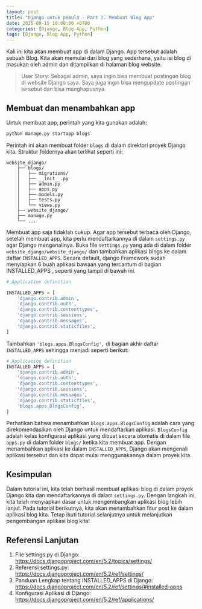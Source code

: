 ```yaml
---
layout: post
title: "Django untuk pemula - Part 2. Membuat Blog App"
date: 2025-09-15 10:00:00 +0700
categories: [Django, Blog App, Python]
tags: [Django, Blog App, Python]
---
```


Kali ini kita akan membuat app di dalam Django. App tersebut adalah sebuah Blog. Kita akan memulai dari blog yang sederhana, yaitu isi blog di masukan oleh admin dan ditampilkan di halaman blog website.

> User Story: Sebagai admin, saya ingin bisa membuat postingan blog di website Django saya. Saya juga ingin bisa mengupdate postingan tersebut dan bisa menghapusnya.

## Membuat dan menambahkan app
Untuk membuat app, perintah yang kita gunakan adalah:
```bash
python manage.py startapp blogs
```
Perintah ini akan membuat folder `blogs` di dalam direktori proyek Django kita. Struktur foldernya akan terlihat seperti ini:
```
website_django/
    ├── blogs/
    │   ├── migrations/
    │   ├── __init__.py
    │   ├── admin.py
    │   ├── apps.py
    │   ├── models.py
    │   ├── tests.py
    │   └── views.py
    ├── website_django/
    ├── manage.py
    └── ...
```
Membuat app saja tidaklah cukup. Agar app tersebut terbaca oleh Django, setelah membuat app, kita perlu mendaftarkannya di dalam `settings.py` agar Django mengenalinya. Buka file `settings.py` yang ada di dalam folder `website_django/website_django/` dan tambahkan aplikasi blogs ke dalam daftar `INSTALLED_APPS`.
Secara default, django Framework sudah menyiapkan 6 buah aplikasi bawaan yang tercantum di bagian INSTALLED_APPS , seperti yang tampil di bawah ini.
```python
# Application definition

INSTALLED_APPS = [
    'django.contrib.admin',
    'django.contrib.auth',
    'django.contrib.contenttypes',
    'django.contrib.sessions',
    'django.contrib.messages',
    'django.contrib.staticfiles',
]
```
Tambahkan `'blogs.apps.BlogsConfig',` di bagian akhir daftar `INSTALLED_APPS` sehingga menjadi seperti berikut:
```python
# Application definition
INSTALLED_APPS = [
    'django.contrib.admin',
    'django.contrib.auth',
    'django.contrib.contenttypes',
    'django.contrib.sessions',
    'django.contrib.messages',
    'django.contrib.staticfiles',
    'blogs.apps.BlogsConfig',
]
```
Perhatikan bahwa menambahkan `blogs.apps.BlogsConfig` adalah cara yang direkomendasikan oleh Django untuk mendaftarkan aplikasi. `BlogsConfig` adalah kelas konfigurasi aplikasi yang dibuat secara otomatis di dalam file `apps.py` di dalam folder `blogs/` ketika kita membuat app. Dengan menambahkan aplikasi ke dalam `INSTALLED_APPS`, Django akan mengenali aplikasi tersebut dan kita dapat mulai menggunakannya dalam proyek kita.
## Kesimpulan
Dalam tutorial ini, kita telah berhasil membuat aplikasi blog di dalam proyek Django kita dan mendaftarkannya di dalam `settings.py`. Dengan langkah ini, kita telah menyiapkan dasar untuk mengembangkan aplikasi blog lebih lanjut. Pada tutorial berikutnya, kita akan menambahkan fitur post ke dalam aplikasi blog kita. Tetap ikuti tutorial selanjutnya untuk melanjutkan pengembangan aplikasi blog kita!
## Referensi Lanjutan
1. File settings.py di Django: https://docs.djangoproject.com/en/5.2/topics/settings/
2. Referensi settings.py: https://docs.djangoproject.com/en/5.2/ref/settings/
3. Panduan Lengkap tentang INSTALLED_APPS di Django: https://docs.djangoproject.com/en/5.2/ref/settings/#installed-apps
4. Konfigurasi Aplikasi di Django: https://docs.djangoproject.com/en/5.2/ref/applications/